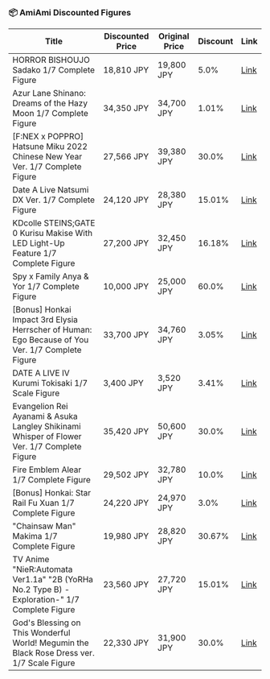 ### 📦 AmiAmi Discounted Figures

| Title | Discounted Price | Original Price | Discount | Link |
|-------|------------------|----------------|----------|------|
| HORROR BISHOUJO Sadako 1/7 Complete Figure | 18,810 JPY | 19,800 JPY | 5.0% | [Link](https://www.amiami.com/eng/detail/?gcode=FIGURE-172892) |
| Azur Lane Shinano: Dreams of the Hazy Moon 1/7 Complete Figure | 34,350 JPY | 34,700 JPY | 1.01% | [Link](https://www.amiami.com/eng/detail/?gcode=FIGURE-165912) |
| [F:NEX x POPPRO] Hatsune Miku 2022 Chinese New Year Ver. 1/7 Complete Figure | 27,566 JPY | 39,380 JPY | 30.0% | [Link](https://www.amiami.com/eng/detail/?gcode=FIGURE-136152) |
| Date A Live Natsumi DX Ver. 1/7 Complete Figure | 24,120 JPY | 28,380 JPY | 15.01% | [Link](https://www.amiami.com/eng/detail/?gcode=FIGURE-168740) |
| KDcolle STEINS;GATE 0 Kurisu Makise With LED Light-Up Feature 1/7 Complete Figure | 27,200 JPY | 32,450 JPY | 16.18% | [Link](https://www.amiami.com/eng/detail/?gcode=FIGURE-172368) |
| Spy x Family Anya & Yor 1/7 Complete Figure | 10,000 JPY | 25,000 JPY | 60.0% | [Link](https://www.amiami.com/eng/detail/?gcode=FIGURE-147770) |
| [Bonus] Honkai Impact 3rd Elysia Herrscher of Human: Ego Because of You Ver. 1/7 Complete Figure | 33,700 JPY | 34,760 JPY | 3.05% | [Link](https://www.amiami.com/eng/detail/?gcode=FIGURE-162439) |
| DATE A LIVE IV Kurumi Tokisaki 1/7 Scale Figure | 3,400 JPY | 3,520 JPY | 3.41% | [Link](https://www.amiami.com/eng/detail/?gcode=FIGURE-175893) |
| Evangelion Rei Ayanami & Asuka Langley Shikinami Whisper of Flower Ver. 1/7 Complete Figure | 35,420 JPY | 50,600 JPY | 30.0% | [Link](https://www.amiami.com/eng/detail/?gcode=FIGURE-152803) |
| Fire Emblem Alear 1/7 Complete Figure | 29,502 JPY | 32,780 JPY | 10.0% | [Link](https://www.amiami.com/eng/detail/?gcode=FIGURE-165695) |
| [Bonus] Honkai: Star Rail Fu Xuan 1/7 Complete Figure | 24,220 JPY | 24,970 JPY | 3.0% | [Link](https://www.amiami.com/eng/detail/?gcode=FIGURE-165812) |
| "Chainsaw Man" Makima 1/7 Complete Figure | 19,980 JPY | 28,820 JPY | 30.67% | [Link](https://www.amiami.com/eng/detail/?gcode=FIGURE-151222) |
| TV Anime "NieR:Automata Ver1.1a" "2B (YoRHa No.2 Type B) -Exploration-" 1/7 Complete Figure | 23,560 JPY | 27,720 JPY | 15.01% | [Link](https://www.amiami.com/eng/detail/?gcode=FIGURE-172660) |
| God's Blessing on This Wonderful World! Megumin the Black Rose Dress ver. 1/7 Scale Figure | 22,330 JPY | 31,900 JPY | 30.0% | [Link](https://www.amiami.com/eng/detail/?gcode=FIGURE-153333) |
